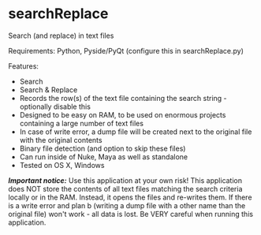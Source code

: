 searchReplace
=============

Search (and replace) in text files

Requirements: Python, Pyside/PyQt (configure this in searchReplace.py)

Features:
* Search
* Search & Replace
* Records the row(s) of the text file containing the search string - optionally disable this
* Designed to be easy on RAM, to be used on enormous projects containing a large number of text files
* In case of write error, a dump file will be created next to the original file with the original contents
* Binary file detection (and option to skip these files)
* Can run inside of Nuke, Maya as well as standalone
* Tested on OS X, Windows


***Important notice:*** Use this application at your own risk!
This application does NOT store the contents of all text files matching the search criteria locally or in the RAM. Instead, it opens the files and re-writes them. If there is a write error and plan b (writing a dump file with a other name than the original file) won't work - all data is lost. Be VERY careful when running this application.
